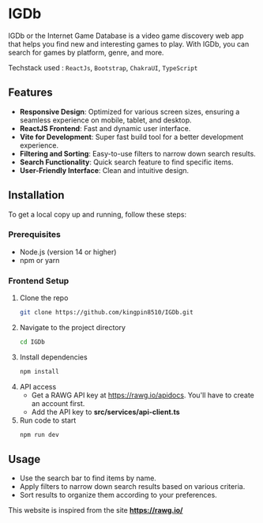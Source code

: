 # IGDb

IGDb or the Internet Game Database is a video game discovery web app that helps you find new and interesting games to play. With IGDb, you can search for games by platform, genre, and more. 

Techstack used : `ReactJs`, `Bootstrap`, `ChakraUI`, `TypeScript`

## Features

- **Responsive Design**: Optimized for various screen sizes, ensuring a seamless experience on mobile, tablet, and desktop.
- **ReactJS Frontend**: Fast and dynamic user interface.
- **Vite for Development**: Super fast build tool for a better development experience.
- **Filtering and Sorting**: Easy-to-use filters to narrow down search results.
- **Search Functionality**: Quick search feature to find specific items.
- **User-Friendly Interface**: Clean and intuitive design.

## Installation

To get a local copy up and running, follow these steps:

### Prerequisites

- Node.js (version 14 or higher)
- npm or yarn

### Frontend Setup

1. Clone the repo
   ```sh
   git clone https://github.com/kingpin8510/IGDb.git
   ```
2. Navigate to the project directory
   ```sh
   cd IGDb
   ```
3. Install dependencies
   ```sh
   npm install
   ```
4. API access
   - Get a RAWG API key at https://rawg.io/apidocs. You'll have to create an account first.
   - Add the API key to **src/services/api-client.ts**
5. Run code to start
   ```sh
   npm run dev
   ```

## Usage

- Use the search bar to find items by name.
- Apply filters to narrow down search results based on various criteria.
- Sort results to organize them according to your preferences.

This website is inspired from the site **https://rawg.io/**
